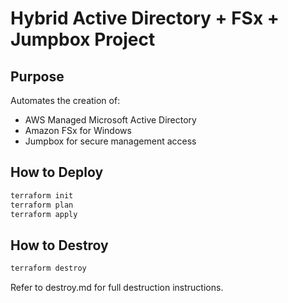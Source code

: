 # Hybrid Active Directory + FSx + Jumpbox Project

## Purpose
Automates the creation of:
- AWS Managed Microsoft Active Directory
- Amazon FSx for Windows
- Jumpbox for secure management access

## How to Deploy
```bash
terraform init
terraform plan
terraform apply
```

## How to Destroy
```bash
terraform destroy
```

Refer to destroy.md for full destruction instructions.
